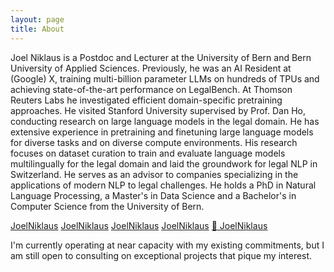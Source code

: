 ```yaml
---
layout: page
title: About
---
```

Joel Niklaus is a Postdoc and Lecturer at the University of Bern and Bern University of Applied Sciences. Previously, he
was an AI Resident at (Google) X, training multi-billion parameter LLMs on hundreds of TPUs and achieving
state-of-the-art performance on LegalBench. At Thomson Reuters Labs he investigated efficient domain-specific
pretraining approaches. He visited Stanford University supervised by Prof. Dan Ho, conducting research on large language
models in the legal domain. He has extensive experience in pretraining and finetuning large language models for diverse
tasks and on diverse compute environments. His research focuses on dataset curation to train and evaluate language
models multilingually for the legal domain and laid the groundwork for legal NLP in Switzerland. He serves as an advisor
to companies specializing in the applications of modern NLP to legal challenges. He holds a PhD in Natural Language
Processing, a Master's in Data Science and a Bachelor's in Computer Science from the University of Bern.

<a href="https://twitter.com/joelniklaus" target="_blank" type="button" class="btn"><i class="fa-brands fa-twitter"></i> JoelNiklaus</a>
<a href="https://www.linkedin.com/in/joelniklaus/" target="_blank" type="button" class="btn"><i class="fa-brands fa-linkedin"></i> JoelNiklaus</a>
<a href="https://scholar.google.com/citations?user=qJ8iricAAAAJ&hl=de&oi=ao" target="_blank" type="button" class="btn"><i class="ai ai-google-scholar"></i> JoelNiklaus</a>
<a href="https://github.com/JoelNiklaus" target="_blank" type="button" class="btn"><i class="fa-brands fa-github"></i> JoelNiklaus</a>
<a href="https://huggingface.co/joelniklaus" target="_blank" type="button" class="btn">🤗 JoelNiklaus</a>

I'm currently operating at near capacity with my existing commitments, but I am still open to consulting on exceptional
projects that pique my interest.
